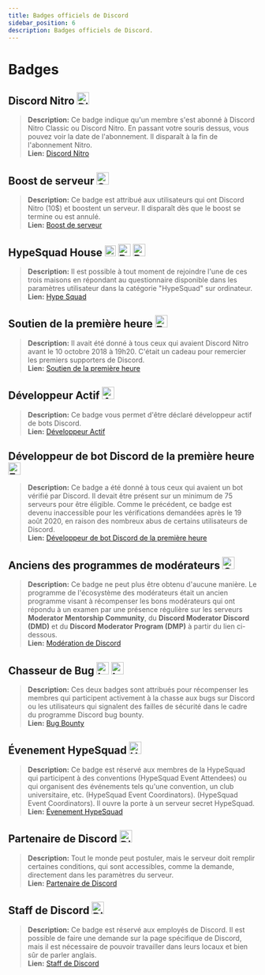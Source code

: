 ```yaml
---
title: Badges officiels de Discord
sidebar_position: 6
description: Badges officiels de Discord.
---
```


# Badges

## Discord Nitro <img src="/img/nitro.png" alt="DiscordNitro" width="25" />

> **Description:** Ce badge indique qu'un membre s'est abonné à Discord Nitro Classic ou Discord Nitro. En passant votre souris dessus, vous pouvez voir la date de l'abonnement. Il disparaît à la fin de l'abonnement Nitro. <br/> 
> **Lien:** [Discord Nitro](https://discord.com/nitro) <br/>

## Boost de serveur <img src="/img/boost.png" alt="ServerBoost" width="25" />

> **Description:** Ce badge est attribué aux utilisateurs qui ont Discord Nitro (10$) et boostent un serveur. Il disparaît dès que le boost se termine ou est annulé. <br/> 
> **Lien:** [Boost de serveur](https://i.discord.fr/jZ6.png) <br/>

## HypeSquad House <img src="/img/bravery.png" alt="Bravery" width="22" /> <img src="/img/balance.png" alt="Balance" width="25" /> <img src="/img/brillance.png" alt="Brillance" width="25" />

> **Description:** Il est possible à tout moment de rejoindre l'une de ces trois maisons en répondant au questionnaire disponible dans les paramètres utilisateur dans la catégorie "HypeSquad" sur ordinateur. <br/> 
> **Lien:** [Hype Squad](https://support.discord.com/hc/en-us/articles/360007553672-HypeSquad-House-Breakdown) <br/>

## Soutien de la première heure <img src="/img/earlysupporter.png" alt="EarlySupporter" width="25" />

> **Description:** Il avait été donné à tous ceux qui avaient Discord Nitro avant le 10 octobre 2018 à 19h20. C'était un cadeau pour remercier les premiers supporters de Discord. <br/> 
> **Lien:** [Soutien de la première heure](https://support.discord.com/hc/en-us/articles/360017949691-Grandfathered-Nitro-Classic-FAQ) <br/>

## Développeur Actif <img src="/img/ad.png" alt="ActiveDeveloper" width="25" />

> **Description:** Ce badge vous permet d'être déclaré développeur actif de bots Discord. <br/> 
> **Lien:** [Développeur Actif](https://discord.com/developers/active-developer) <br/>

## Développeur de bot Discord de la première heure <img src="/img/earlydev.png" alt="EarlyDev" width="25" />

> **Description:** Ce badge a été donné à tous ceux qui avaient un bot vérifié par Discord. Il devait être présent sur un minimum de 75 serveurs pour être éligible. Comme le précédent, ce badge est devenu inaccessible pour les vérifications demandées après le 19 août 2020, en raison des nombreux abus de certains utilisateurs de Discord. <br/> 
> **Lien:** [Développeur de bot Discord de la première heure](https://support.discord.com/hc/en-us/community/posts/360049352973-Bot-Developer-Badge-New-Restrictions-TURNAROUND) <br/>

## Anciens des programmes de modérateurs <img src="/img/mpa.png" alt="CertifiedDiscordModerator" width="25" />

> **Description:** Ce badge ne peut plus être obtenu d'aucune manière. Le programme de l'écosystème des modérateurs était un ancien programme visant à récompenser les bons modérateurs qui ont répondu à un examen par une présence régulière sur les serveurs **Moderator Mentorship Community**, du **Discord Moderator Discord (DMD)** et du **Discord Moderator Program (DMP)** à partir du lien ci-dessous. <br/> 
> **Lien:** [Modération de Discord](https://discord.com/moderation) <br/>

## Chasseur de Bug <img src="/img/lvl1.png" alt="Lvl1" width="25" /> <img src="/img/lvl2.png" alt="Lvl2" width="25" />

> **Description:** Ces deux badges sont attribués pour récompenser les membres qui participent activement à la chasse aux bugs sur Discord ou les utilisateurs qui signalent des failles de sécurité dans le cadre du programme Discord bug bounty. <br/> 
> **Lien:** [Bug Bounty](https://discord.com/security) <br/>

## Évenement HypeSquad <img src="/img/hse.png" alt="HypeSquadEvents" width="25" />

> **Description:** Ce badge est réservé aux membres de la HypeSquad qui participent à des conventions (HypeSquad Event Attendees) ou qui organisent des événements tels qu'une convention, un club universitaire, etc. (HypeSquad Event Coordinators). (HypeSquad Event Coordinators). Il ouvre la porte à un serveur secret HypeSquad. <br/> 
> **Lien:** [Évenement HypeSquad](https://discord.com/hypesquad) <br/>

## Partenaire de Discord <img src="/img/partner.png" alt="Discord Partner" width="25" />

> **Description:** Tout le monde peut postuler, mais le serveur doit remplir certaines conditions, qui sont accessibles, comme la demande, directement dans les paramètres du serveur. <br/> 
> **Lien:** [Partenaire de Discord](https://discord.com/partners) <br/>

## Staff de Discord <img src="/img/staff.png" alt="Discord Staff" width="25" />

> **Description:** Ce badge est réservé aux employés de Discord. Il est possible de faire une demande sur la page spécifique de Discord, mais il est nécessaire de pouvoir travailler dans leurs locaux et bien sûr de parler anglais. <br/> 
> **Lien:** [Staff de Discord](https://discord.com/careers) <br/>
